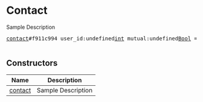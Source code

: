 # Contact

Sample Description

<pre>
<a href="../constructor/contact">contact</a>#f911c994 user_id:undefined<a href="../type/int.md">int</a> mutual:undefined<a href="../type/Bool.md">Bool</a> = undefined<a href="../type/Contact.md">Contact</a>;

</pre>

## Constructors

| Name | Description |
|------|-------------|
| [contact](../constructor/contact.md) | Sample Description |

